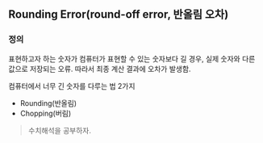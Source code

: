 ## Rounding Error(round-off error, 반올림 오차)

### 정의
표현하고자 하는 숫자가 컴퓨터가 표현할 수 있는 숫자보다 길 경우, 실제 숫자와 다른 값으로 저장되는 오류.
따라서 최종 계산 결과에 오차가 발생함.



컴퓨터에서 너무 긴 숫자를 다루는 법 2가지
- Rounding(반올림)
- Chopping(버림)




> 수치해석을 공부하자.
